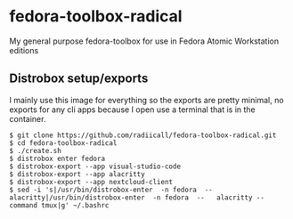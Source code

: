 # fedora-toolbox-radical
My general purpose fedora-toolbox for use in Fedora Atomic Workstation editions

## Distrobox setup/exports
I mainly use this image for everything so the exports are pretty minimal, 
no exports for any cli apps because I open use a terminal that is in the container.

```
$ git clone https://github.com/radiicall/fedora-toolbox-radical.git
$ cd fedora-toolbox-radical
$ ./create.sh
$ distrobox enter fedora
$ distrobox-export --app visual-studio-code
$ distrobox-export --app alacritty
$ distrobox-export --app nextcloud-client
$ sed -i 's|/usr/bin/distrobox-enter  -n fedora  --   alacritty|/usr/bin/distrobox-enter  -n fedora  --   alacritty --command tmux|g' ~/.bashrc
